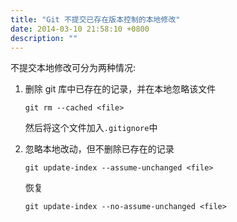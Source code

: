 ```yaml
---
title: "Git 不提交已存在版本控制的本地修改"
date: 2014-03-10 21:58:10 +0800
description: ""
---
```


不提交本地修改可分为两种情况:

1. 删除 git 库中已存在的记录，并在本地忽略该文件

   ```
   git rm --cached <file>
   ```

   然后将这个文件加入`.gitignore`中

2. 忽略本地改动，但不删除已存在的记录

   ```
   git update-index --assume-unchanged <file>
   ```

   恢复

   ```
   git update-index --no-assume-unchanged <file>
   ```
